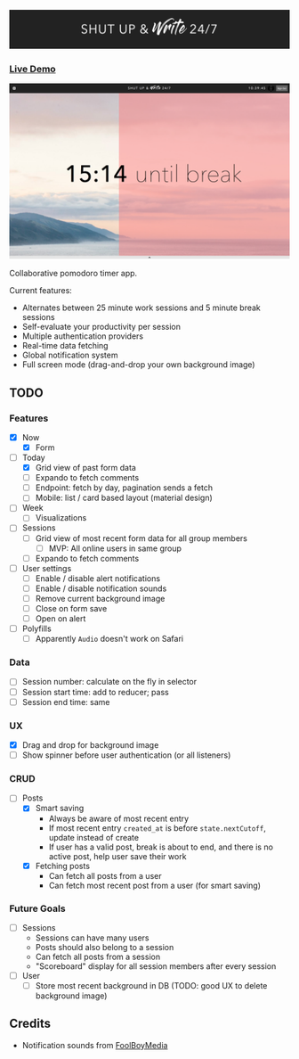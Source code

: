 ![Banner](./public/screenshots/banner.png)

### [Live Demo](https://shutupandwrite247.firebaseapp.com/)

![Screenshot](./public/screenshots/demo.png)

Collaborative pomodoro timer app.

Current features:
* Alternates between 25 minute work sessions and 5 minute break sessions
* Self-evaluate your productivity per session
* Multiple authentication providers
* Real-time data fetching
* Global notification system
* Full screen mode (drag-and-drop your own background image)

## TODO

### Features

* [x] Now
    * [x] Form
* [ ] Today
    * [x] Grid view of past form data
    * [ ] Expando to fetch comments
    * [ ] Endpoint: fetch by day, pagination sends a fetch
    * [ ] Mobile: list / card based layout (material design)
* [ ] Week
    * [ ] Visualizations
* [ ] Sessions
    * [ ] Grid view of most recent form data for all group members
        * [ ] MVP: All online users in same group
    * [ ] Expando to fetch comments
* [ ] User settings
    * [ ] Enable / disable alert notifications
    * [ ] Enable / disable notification sounds
    * [ ] Remove current background image
    * [ ] Close on form save
    * [ ] Open on alert
* [ ] Polyfills
    * [ ] Apparently `Audio` doesn't work on Safari

### Data

* [ ] Session number: calculate on the fly in selector
* [ ] Session start time: add to reducer; pass
* [ ] Session end time: same

### UX

* [x] Drag and drop for background image
* [ ] Show spinner before user authentication (or all listeners)

### CRUD

* [ ] Posts
    * [x] Smart saving
        * Always be aware of most recent entry
        * If most recent entry `created_at` is before `state.nextCutoff`, update instead of create
        * If user has a valid post, break is about to end, and there is no active post, help user save their work
    * [x] Fetching posts
        * Can fetch all posts from a user
        * Can fetch most recent post from a user (for smart saving)

### Future Goals

* [ ] Sessions
    * Sessions can have many users
    * Posts should also belong to a session
    * Can fetch all posts from a session
    * "Scoreboard" display for all session members after every session
* [ ] User
    * [ ] Store most recent background in DB (TODO: good UX to delete background image)

## Credits

* Notification sounds from [FoolBoyMedia](https://freesound.org/people/FoolBoyMedia)
